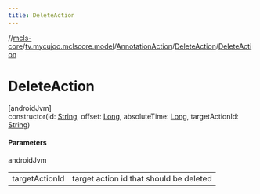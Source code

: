 ```yaml
---
title: DeleteAction
---
```

//[mcls-core](../../../../index.html)/[tv.mycujoo.mclscore.model](../../index.html)/[AnnotationAction](../index.html)/[DeleteAction](index.html)/[DeleteAction](-delete-action.html)



# DeleteAction



[androidJvm]\
constructor(id: [String](https://kotlinlang.org/api/latest/jvm/stdlib/kotlin/-string/index.html), offset: [Long](https://kotlinlang.org/api/latest/jvm/stdlib/kotlin/-long/index.html), absoluteTime: [Long](https://kotlinlang.org/api/latest/jvm/stdlib/kotlin/-long/index.html), targetActionId: [String](https://kotlinlang.org/api/latest/jvm/stdlib/kotlin/-string/index.html))



#### Parameters


androidJvm

| | |
|---|---|
| targetActionId | target action id that should be deleted |




